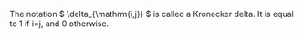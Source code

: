 The notation $ \delta_{\mathrm{i,j}} $ is called a Kronecker delta. It
is equal to 1 if i=j, and 0 otherwise.
